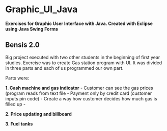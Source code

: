 # Graphic_UI_Java
**Exercises for Graphic User Interface with Java. Created with Eclipse using Java Swing Forms**

## Bensis 2.0

Big project executed with two other students in the beginning of first year studies. Exercise was to create Gas station program with UI. It was divided in three parts and each of us programmed our own part. 

Parts were: 

**1. Cash machine and gas indicator** 
     - Customer can see the gas prices (program reads from text file
     - Payment only by credit card (customer inputs pin code)
     - Create a way how customer decides how much gas is filled up
     - 
     
**2. Price updating and billboard**

**3. Fuel tanks**  
